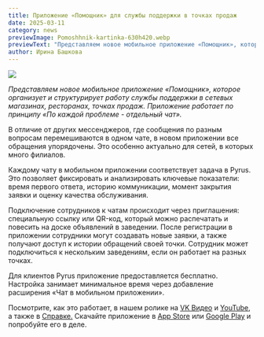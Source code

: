 ```yaml
---
title: Приложение «Помощник» для службы поддержки в точках продаж
date: 2025-03-11
category: news
previewImage: Pomoshhnik-kartinka-630h420.webp
previewText: "Представляем новое мобильное приложение «Помощник», которое организует и структурирует работу службы поддержки в сетевых магазинах, ресторанах, точках продаж. Приложение работает по принципу «По каждой проблеме - отдельный чат»."
author: Ирина Башкова
---
```

![](Pomoshhnik-kartinka-630h420.webp)

_Представляем новое мобильное приложение «Помощник», которое организует и структурирует работу службы поддержки в сетевых магазинах, ресторанах, точках продаж. Приложение работает по принципу «По каждой проблеме - отдельный чат»._

В отличие от других мессенджеров, где сообщения по разным вопросам перемешиваются в одном чате, в новом приложении все обращения упорядочены. Это особенно актуально для сетей, в которых много филиалов.

Каждому чату в мобильном приложении соответствует задача в Pyrus. Это позволяет фиксировать и анализировать ключевые показатели: время первого ответа, историю коммуникации, момент закрытия заявки и оценку качества обслуживания.

Подключение сотрудников к чатам происходит через приглашения: специальную ссылку или QR-код, который можно распечатать и повесить на доске объявлений в заведении. После регистрации в приложении сотрудники могут создавать новые заявки, а также получают доступ к истории обращений своей точки. Сотрудник может подключиться к нескольким заведениям, если он работает на разных точках.

Для клиентов Pyrus приложение предоставляется бесплатно. Настройка занимает минимальное время через добавление расширения «Чат в мобильном приложении».

Посмотрите, как это работает, в нашем ролике на [VK Видео](https://vkvideo.ru/video-39695421_456239252?t) и [YouTube](https://youtu.be/fTOP7HOF85o), а также в [Справке.](https://pyrus.com/ru/help/integrations/helpy) Скачайте приложение в [App Store](https://apps.apple.com/ru/app/helpy/id1525382610) или [Google Play](https://play.google.com/store/apps/details?id=net.papirus.helpy) и попробуйте его в деле.